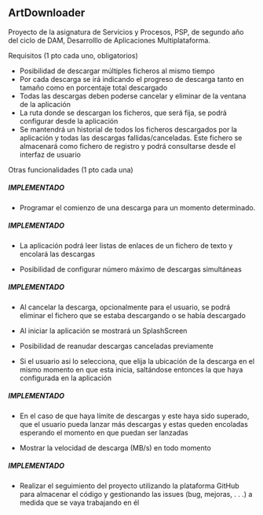 ## ArtDownloader

Proyecto de la asignatura de Servicios y Procesos, PSP, de segundo año del
ciclo de DAM, Desarrolllo de Aplicaciones Multiplataforma.

Requisitos (1 pto cada uno, obligatorios)
- Posibilidad de descargar múltiples ficheros al mismo tiempo
- Por cada descarga se irá indicando el progreso de descarga tanto en tamaño como en porcentaje total descargado
- Todas las descargas deben poderse cancelar y eliminar de la ventana de la aplicación
- La ruta donde se descargan los ficheros, que será fija, se podrá configurar desde la aplicación
- Se mantendrá un historial de todos los ficheros descargados por la aplicación y todas las descargas fallidas/canceladas. Este fichero se almacenará como fichero de registro y podrá consultarse desde el interfaz de usuario

Otras funcionalidades (1 pto cada una)
##### **IMPLEMENTADO**
- Programar el comienzo de una descarga para un momento determinado.

##### **IMPLEMENTADO**
- La aplicación podrá leer listas de enlaces de un fichero de texto y encolará las
descargas


- Posibilidad de configurar número máximo de descargas simultáneas

##### **IMPLEMENTADO**
- Al cancelar la descarga, opcionalmente para el usuario, se podrá eliminar el fichero
que se estaba descargando o se había descargado

- Al iniciar la aplicación se mostrará un SplashScreen

- Posibilidad de reanudar descargas canceladas previamente

- Si el usuario asi lo selecciona, que elija la ubicación de la descarga en el mismo
momento en que esta inicia, saltándose entonces la que haya configurada en la
aplicación

##### **IMPLEMENTADO**
- En el caso de que haya límite de descargas y este haya sido superado, que el usuario
pueda lanzar más descargas y estas queden encoladas esperando el momento en que
puedan ser lanzadas

- Mostrar la velocidad de descarga (MB/s) en todo momento

##### **IMPLEMENTADO**
- Realizar el seguimiento del proyecto utilizando la plataforma GitHub
para almacenar el código y gestionando las issues (bug, mejoras, . . .) a medida que
se vaya trabajando en él